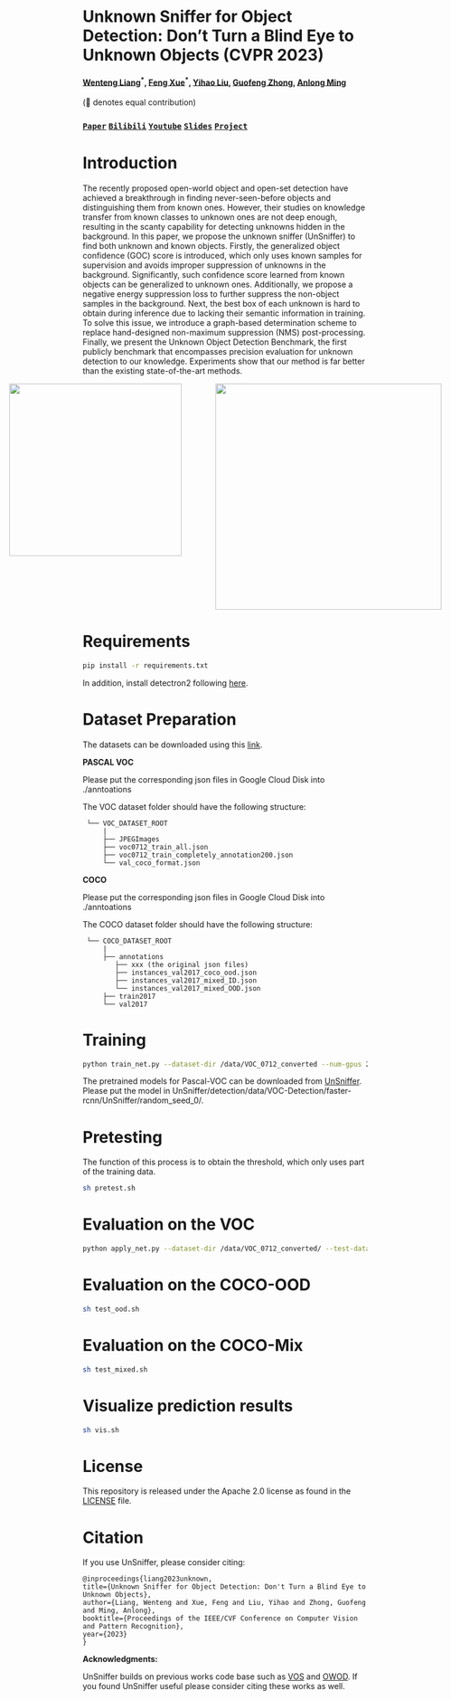 ﻿# Unknown Sniffer for Object Detection: Don’t Turn a Blind Eye to Unknown Objects (CVPR 2023)


#### [Wenteng Liang](https://github.com/Went-Liang)<sup>\*</sup>, [Feng Xue](https://xuefengbupt.github.io/)<sup>\*</sup>, [Yihao Liu](https://github.com/howtoloveyou), [Guofeng Zhong](), [Anlong Ming](https://teacher.bupt.edu.cn/mal) ####

(:star2: denotes equal contribution)


### [`Paper`](https://arxiv.org/abs/2303.13769) [`Bilibili`](https://www.bilibili.com/video/BV1xM4y1z7Hv/?buvid=XYC2EDBCCC2B3C4802E4AAD1035EFACB2AC57&is_story_h5=false&mid=vL1Nha2VQkhwiq6%2FLPmtbA%3D%3D&plat_id=147&share_from=ugc&share_medium=android&share_plat=android&share_session_id=a280f047-3ced-4b9d-acb2-40244f9a55fb&share_source=WEIXIN&share_tag=s_i&timestamp=1679647440&unique_k=2n8pmaV&up_id=253369834&vd_source=668f39404189897ee2f8d0c7596f9f4e) [`Youtube`](https://www.youtube.com/watch?v=AI2mfO2CycM) [`Slides`](https://docs.google.com/presentation/d/1YUxG_NnjeIiSZjHpIgS9wtETqZQ1MD0s/edit?usp=sharing&ouid=104225774732865902245&rtpof=true&sd=true) [`Project`](https://xuefengbupt.github.io/project_page/unsniffer_cvpr23.html)

# Introduction

The recently proposed open-world object and open-set detection have achieved a breakthrough in finding never-seen-before objects and distinguishing them from known ones. However, their studies on knowledge transfer from known classes to unknown ones are not deep enough, resulting in the scanty capability for detecting unknowns hidden in the background. In this paper, we propose the unknown sniffer (UnSniffer) to find both unknown and known objects. Firstly, the generalized object confidence (GOC) score is introduced, which only uses known samples for supervision and avoids improper suppression of unknowns in the background. Significantly, such confidence score learned from known objects can be generalized to unknown ones. Additionally, we propose a negative energy suppression loss to further suppress the non-object samples in the background. Next, the best box of each unknown is hard to obtain during inference due to lacking their semantic information in training. To solve this issue, we introduce a graph-based determination scheme to replace hand-designed non-maximum suppression (NMS) post-processing. Finally, we present the Unknown Object Detection Benchmark, the first publicly benchmark that encompasses precision evaluation for unknown detection to our knowledge. Experiments show that our method is far better than the existing state-of-the-art methods.

[//]: # (![]&#40;https://xuefengbupt.github.io/project_page/img/unsniffer_demo1.gif&#41;)

[//]: # (![]&#40;https://xuefengbupt.github.io/project_page/img/unsniffer_demo2.gif&#41;)

<div id="demo" style="display: flex; justify-content: center; margin-bottom: 20px;">

<img src="unsniffer_demo1.gif" width="305" style="margin-right: 30px;">

<img src="unsniffer_demo2.gif" width="400" style="margin-left: 30px;">

</div>

# Requirements
```bash
pip install -r requirements.txt
```

In addition, install detectron2 following [here](https://detectron2.readthedocs.io/en/latest/tutorials/install.html).

# Dataset Preparation

The datasets can be downloaded using this [link](https://drive.google.com/drive/folders/1Mh4xseUq8jJP129uqCvG9cSLdjqdl0Jo?usp=sharing).

**PASCAL VOC**

Please put the corresponding json files in Google Cloud Disk into ./anntoations

The VOC dataset folder should have the following structure:
<br>

     └── VOC_DATASET_ROOT
         |
         ├── JPEGImages
         ├── voc0712_train_all.json
         ├── voc0712_train_completely_annotation200.json
         └── val_coco_format.json

**COCO**

Please put the corresponding json files in Google Cloud Disk into ./anntoations

The COCO dataset folder should have the following structure:
<br>

     └── COCO_DATASET_ROOT
         |
         ├── annotations
            ├── xxx (the original json files)
            ├── instances_val2017_coco_ood.json
            ├── instances_val2017_mixed_ID.json
            └── instances_val2017_mixed_OOD.json
         ├── train2017
         └── val2017

# Training
```bash
python train_net.py --dataset-dir /data/VOC_0712_converted --num-gpus 2 --config-file VOC-Detection/faster-rcnn/UnSniffer.yaml --random-seed 0 --resume
```
The pretrained models for Pascal-VOC can be downloaded from [UnSniffer](https://drive.google.com/file/d/1kp60e6nh0iIOPd41f4JI6Yo9r_r7MqRo/view?usp=sharing). Please put the model in UnSniffer/detection/data/VOC-Detection/faster-rcnn/UnSniffer/random_seed_0/.

# Pretesting
The function of this process is to obtain the threshold, which only uses part of the training data.
```bash
sh pretest.sh
```

# Evaluation on the VOC
```bash
python apply_net.py --dataset-dir /data/VOC_0712_converted/ --test-dataset voc_custom_val  --config-file VOC-Detection/faster-rcnn/UnSniffer.yaml --inference-config Inference/standard_nms.yaml --random-seed 0 --image-corruption-level 0 --visualize 0
```

# Evaluation on the COCO-OOD
```bash
sh test_ood.sh
```

# Evaluation on the COCO-Mix

```bash
sh test_mixed.sh
```

# Visualize prediction results
```bash
sh vis.sh
```

# License

This repository is released under the Apache 2.0 license as found in the [LICENSE](LICENSE) file.


# Citation

If you use UnSniffer, please consider citing:

    @inproceedings{liang2023unknown,
    title={Unknown Sniffer for Object Detection: Don't Turn a Blind Eye to Unknown Objects},
    author={Liang, Wenteng and Xue, Feng and Liu, Yihao and Zhong, Guofeng and Ming, Anlong},
    booktitle={Proceedings of the IEEE/CVF Conference on Computer Vision and Pattern Recognition},
    year={2023}
    }

**Acknowledgments:**

UnSniffer builds on previous works code base such as [VOS](https://github.com/deeplearning-wisc/vos) and [OWOD](https://github.com/JosephKJ/OWOD). If you found UnSniffer useful please consider citing these works as well.
